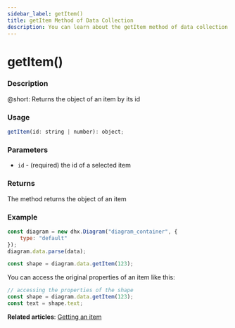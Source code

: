 ```yaml
---
sidebar_label: getItem()
title: getItem Method of Data Collection
description: You can learn about the getItem method of data collection in the documentation of the DHTMLX JavaScript Diagram library. Browse developer guides and API reference, try out code examples and live demos, and download a free 30-day evaluation version of DHTMLX Diagram.
---
```


# getItem()

### Description

@short: Returns the object of an item by its id

### Usage

~~~js
getItem(id: string | number): object;
~~~

### Parameters

- `id` - (required) the id of a selected item

### Returns

The method returns the object of an item

### Example

~~~jsx {6}
const diagram = new dhx.Diagram("diagram_container", {
    type: "default"
});
diagram.data.parse(data);

const shape = diagram.data.getItem(123);
~~~

You can access the original properties of an item like this:

~~~js
// accessing the properties of the shape
const shape = diagram.data.getItem(123);
const text = shape.text;
~~~

**Related articles**:  [Getting an item](../../../guides/manipulating_items/#getting-an-item)
